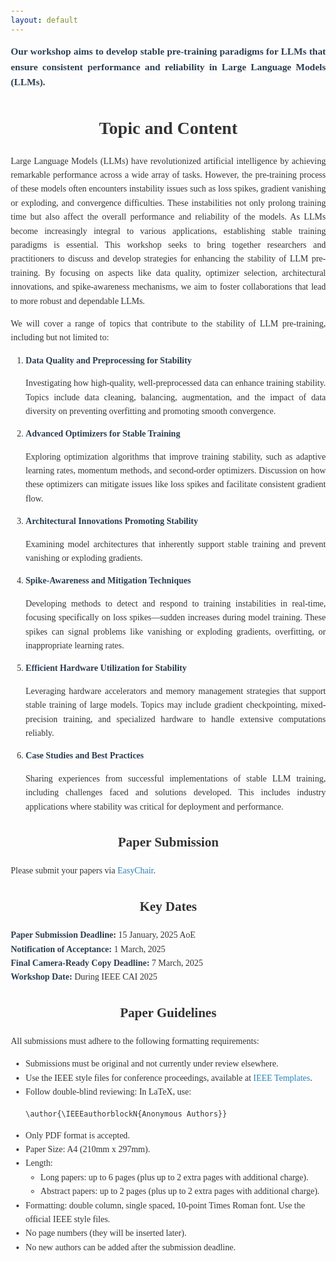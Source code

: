 ```yaml
---
layout: default
---
```


<style>
body {
  font-family: 'Georgia', serif;
  margin: 2em;
  line-height: 1.6;
  color: #333;
}

h1, h2, h3 {
  text-align: center;
}

b {
  color: #2c3e50;
}

a {
  color: #2980b9;
  text-decoration: none;
}
a:hover {
  text-decoration: underline;
}

ol li {
  margin-bottom: 1em;
}

#paper-submission,
#key-dates,
#paper-guidelines {
  margin-top: 2em;
}
</style>

<p style='text-align: justify; font-size: 1.1em;'>
<b>Our workshop aims to develop stable pre-training paradigms for LLMs that ensure consistent performance and reliability in Large Language Models (LLMs).</b>
</p>

<h1>Topic and Content</h1>

<p style='text-align: justify; font-size: 1em;'>
Large Language Models (LLMs) have revolutionized artificial intelligence by achieving remarkable performance across a wide array of tasks. However, the pre-training process of these models often encounters instability issues such as loss spikes, gradient vanishing or exploding, and convergence difficulties. These instabilities not only prolong training time but also affect the overall performance and reliability of the models. As LLMs become increasingly integral to various applications, establishing stable training paradigms is essential. This workshop seeks to bring together researchers and practitioners to discuss and develop strategies for enhancing the stability of LLM pre-training. By focusing on aspects like data quality, optimizer selection, architectural innovations, and spike-awareness mechanisms, we aim to foster collaborations that lead to more robust and dependable LLMs.
</p>

<p style='text-align: justify; font-size: 1em;'>
We will cover a range of topics that contribute to the stability of LLM pre-training, including but not limited to:
</p>

<ol style='font-size: 1em;'>
  <li>
    <b>Data Quality and Preprocessing for Stability</b>
    <p style='text-align: justify;'>Investigating how high-quality, well-preprocessed data can enhance training stability. Topics include data cleaning, balancing, augmentation, and the impact of data diversity on preventing overfitting and promoting smooth convergence.</p>
  </li>
  <li>
    <b>Advanced Optimizers for Stable Training</b>
    <p style='text-align: justify;'>Exploring optimization algorithms that improve training stability, such as adaptive learning rates, momentum methods, and second-order optimizers. Discussion on how these optimizers can mitigate issues like loss spikes and facilitate consistent gradient flow.</p>
  </li>
  <li>
    <b>Architectural Innovations Promoting Stability</b>
    <p style='text-align: justify;'>Examining model architectures that inherently support stable training and prevent vanishing or exploding gradients.</p>
  </li>
  <li>
    <b>Spike-Awareness and Mitigation Techniques</b>
    <p style='text-align: justify;'>Developing methods to detect and respond to training instabilities in real-time, focusing specifically on loss spikes—sudden increases during model training. These spikes can signal problems like vanishing or exploding gradients, overfitting, or inappropriate learning rates.</p>
  </li>
  <li>
    <b>Efficient Hardware Utilization for Stability</b>
    <p style='text-align: justify;'>Leveraging hardware accelerators and memory management strategies that support stable training of large models. Topics may include gradient checkpointing, mixed-precision training, and specialized hardware to handle extensive computations reliably.</p>
  </li>
  <li>
    <b>Case Studies and Best Practices</b>
    <p style='text-align: justify;'>Sharing experiences from successful implementations of stable LLM training, including challenges faced and solutions developed. This includes industry applications where stability was critical for deployment and performance.</p>
  </li>
</ol>

<div id="paper-submission">
<h2>Paper Submission</h2>
<p style='text-align: justify;'>Please submit your papers via <a href="https://easychair.org/conferences/?conf=cai2025" target="_blank">EasyChair</a>.</p>
</div>

<div id="key-dates">
<h2>Key Dates</h2>
<ul style='list-style-type: none; font-size: 1em; padding:0;'>
  <li><b>Paper Submission Deadline:</b> 15 January, 2025 AoE</li>
  <li><b>Notification of Acceptance:</b> 1 March, 2025</li>
  <li><b>Final Camera-Ready Copy Deadline:</b> 7 March, 2025</li>
  <li><b>Workshop Date:</b> During IEEE CAI 2025</li>
</ul>
</div>

<div id="paper-guidelines">
<h2>Paper Guidelines</h2>
<p style='text-align: justify;'>
All submissions must adhere to the following formatting requirements:
</p>
<ul style='font-size: 1em;'>
  <li>Submissions must be original and not currently under review elsewhere.</li>
  <li>Use the IEEE style files for conference proceedings, available at <a href="https://template-selector.ieee.org/secure/templateSelector/publicationType" target="_blank">IEEE Templates</a>.</li>
  <li>Follow double-blind reviewing: In LaTeX, use:
    <pre><code>\author{\IEEEauthorblockN{Anonymous Authors}}</code></pre></li>
  <li>Only PDF format is accepted.</li>
  <li>Paper Size: A4 (210mm x 297mm).</li>
  <li>Length:
    <ul>
      <li>Long papers: up to 6 pages (plus up to 2 extra pages with additional charge).</li>
      <li>Abstract papers: up to 2 pages (plus up to 2 extra pages with additional charge).</li>
    </ul>
  </li>
  <li>Formatting: double column, single spaced, 10-point Times Roman font. Use the official IEEE style files.</li>
  <li>No page numbers (they will be inserted later).</li>
  <li>No new authors can be added after the submission deadline.</li>
</ul>
</div>
